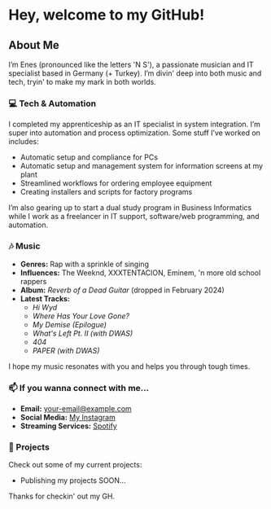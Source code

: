 # Hey, welcome to my GitHub!


## About Me
I’m Enes (pronounced like the letters 'N S'), a passionate musician and IT specialist based in Germany (+ Turkey). I’m divin' deep into both music and tech, tryin' to make my mark in both worlds.


### 💻 Tech & Automation
I completed my apprenticeship as an IT specialist in system integration. I’m super into automation and process optimization. Some stuff I’ve worked on includes:
- Automatic setup and compliance for PCs
- Automatic setup and management system for information screens at my plant
- Streamlined workflows for ordering employee equipment
- Creating installers and scripts for factory programs

I’m also gearing up to start a dual study program in Business Informatics while I work as a freelancer in IT support, software/web programming, and automation.


### 🎶 Music
- **Genres:** Rap with a sprinkle of singing
- **Influences:** The Weeknd, XXXTENTACION, Eminem, 'n more old school rappers
- **Album:** *Reverb of a Dead Guitar* (dropped in February 2024)
- **Latest Tracks:**
  - *Hi Wyd*
  - *Where Has Your Love Gone?*
  - *My Demise (Epilogue)*
  - *What's Left Pt. II (with DWAS)*
  - *404*
  - *PAPER (with DWAS)*
  
I hope my music resonates with you and helps you through tough times.


### 📫 If you wanna connect with me...
- **Email:** [your-email@example.com](mailto:enes@angun.de)
- **Social Media:** [My Instagram](https://instagram.com/loveforenvie)
- **Streaming Services:** [Spotify](https://open.spotify.com/artist/5vJ7HvS5zDtoJjNilIxQpl?si=eYI4wRNBSPmds5A1GlbYJA)

### 🚀 Projects
Check out some of my current projects:
- Publishing my projects SOON...


Thanks for checkin' out my GH.
